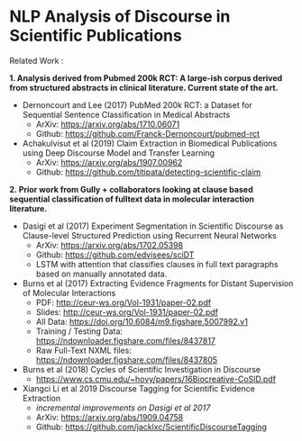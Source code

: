 # NLP Analysis of Discourse in Scientific Publications

Related Work :

**1. Analysis derived from Pubmed 200k RCT: A large-ish corpus derived from structured abstracts in clinical literature. Current state of the art.**

* Dernoncourt and Lee (2017) PubMed 200k RCT: a Dataset for Sequential Sentence Classification in Medical Abstracts
    * ArXiv: https://arxiv.org/abs/1710.06071
    * Github: https://github.com/Franck-Dernoncourt/pubmed-rct
* Achakulvisut et al (2019) Claim Extraction in Biomedical Publications using Deep Discourse Model and Transfer Learning
    * ArXiv: https://arxiv.org/abs/1907.00962
    * Github: https://github.com/titipata/detecting-scientific-claim

**2. Prior work from Gully + collaborators looking at clause based sequential classification of fulltext data in molecular interaction literature.**

* Dasigi et al (2017) Experiment Segmentation in Scientific Discourse as Clause-level Structured Prediction using Recurrent Neural Networks
    * ArXiv: https://arxiv.org/abs/1702.05398
    * Github: https://github.com/edvisees/sciDT
    * LSTM with attention that classifies clauses in full text paragraphs based on manually annotated data. 
* Burns et al (2017) Extracting Evidence Fragments for Distant Supervision of Molecular Interactions
    * PDF: http://ceur-ws.org/Vol-1931/paper-02.pdf 
    * Slides: http://ceur-ws.org/Vol-1931/paper-02.pdf 
    * All Data: https://doi.org/10.6084/m9.figshare.5007992.v1
    * Training / Testing Data: https://ndownloader.figshare.com/files/8437817
    * Raw Full-Text NXML files: https://ndownloader.figshare.com/files/8437805
* Burns et al (2018) Cycles of Scientific Investigation in Discourse
    * https://www.cs.cmu.edu/~hovy/papers/16Biocreative-CoSID.pdf
* Xiangci Li et  al 2019 Discourse Tagging for Scientific Evidence Extraction 
    * _incremental improvements on Dasigi et al 2017_ 
    * ArXiv: https://arxiv.org/abs/1909.04758  
    * Github: https://github.com/jacklxc/ScientificDiscourseTagging
